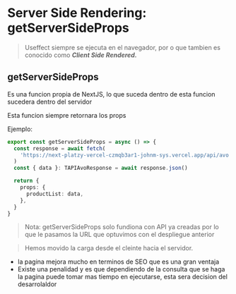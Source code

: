 # Server Side Rendering: getServerSideProps


> Useffect siempre se ejecuta en el navegador, por o que tambien es conocido como ***Client Side Rendered.***

## getServerSideProps 

Es una funcion propia de NextJS, lo que suceda dentro de esta funcion sucedera dentro del servidor

Esta funcion siempre retornara los props

Ejemplo: 
```typescript
export const getServerSideProps = async () => {
  const response = await fetch(
    'https://next-platzy-vercel-czmqb3ar1-johnm-sys.vercel.app/api/avo'
  )
  const { data }: TAPIAvoResponse = await response.json()

  return {
    props: {
      productList: data,
    },
  }
}

```

> Nota: getServerSideProps solo fundiona con API ya creadas por lo que le pasamos la URL que optuvimos con el despliegue anterior

> Hemos movido la carga desde el cleinte hacia el servidor.
 * la pagina mejora mucho en terminos de SEO que es una gran ventaja
 * Existe una penalidad y es que dependiendo de la consulta que se haga la pagina puede tomar mas tiempo en ejecutarse, esta sera decision del desarrolaldor